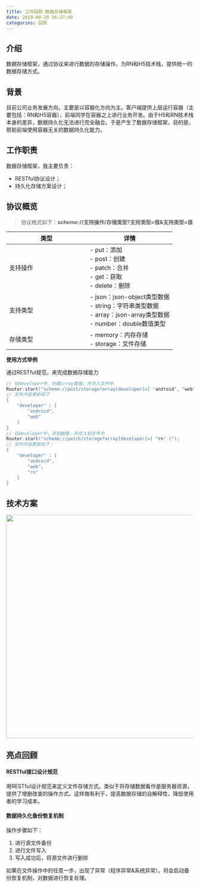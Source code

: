 ```yaml
---
title: 工作回顾-数据存储框架
date: 2019-09-20 16:27:49
categories: 回顾
---
```


<style>
table th:first-of-type {
	width: 200px;
}
</style>

## 介绍

数据存储框架，通过协议来进行数据的存储操作。为RN和H5技术栈，提供统一的数据存储方式。

## 背景

目前公司业务发展方向，主要是以容器化方向为主。客户端提供上层运行容器（主要包括：RN和H5容器），前端同学在容器之上进行业务开发。由于H5和RN技术栈本身的差异，数据持久化无法进行完全融合。于是产生了数据存储框架，目的是，帮助前端使用容器无关的数据持久化能力。

## 工作职责

数据存储框架，我主要负责：

- RESTful协议设计；
- 持久化存储方案设计；

## 协议概览

> 协议格式如下：**scheme://支持操作/存储类型?支持类型=值&支持类型=值**

| 类型 | 详情 |
|---|---|
| 支持操作 | - put：添加 </br>- post：创建 </br>- patch：合并 </br>- get：获取 </br>- delete：删除 |
| 支持类型 | - json：json-object类型数据 </br>- string：字符串类型数据 </br>- array：json-array类型数据 </br>- number：double数值类型 |
| 存储类型 | - memory：内存存储 </br>- storage：文件存储 |

**使用方式举例**

通过RESTful规范，来完成数据存储能力

```java
// 往developer中，创建array数据，并存入文件中 
Router.start("scheme://post/storage?array[developer]=[ "android", "web" ]");
// 文件内容更新如下
{
    "developer" : [
        "android",
        "web"
    ]
}
// 往developer中，添加数据，并存入到文件中
Router.start("scheme://patch/storage?array[developer]=[ "rn" ]");
// 文件内容更新如下：
{
    "developer" : [
        "android",
        "web",
        "rn"
    ]
}
```

## 技术方案

<img width="600" src="/image/data_stroage_技术方案.png">


## 亮点回顾

#### RESTful接口设计规范

用RESTful设计规范来定义文件存储方式。类似于将存储数据看作是服务器资源，提供了增删改查的操作方式。这样做有利于，提高数据存储的自解释性，降低使用者的学习成本。

#### 数据持久化备份恢复机制

操作步骤如下：

1. 进行源文件备份
2. 进行文件写入
3. 写入成功后，将源文件进行删除

如果在文件操作中的任意一步，出现了异常（程序异常&系统异常）。将会启动备份恢复机制，对数据进行恢复处理。
